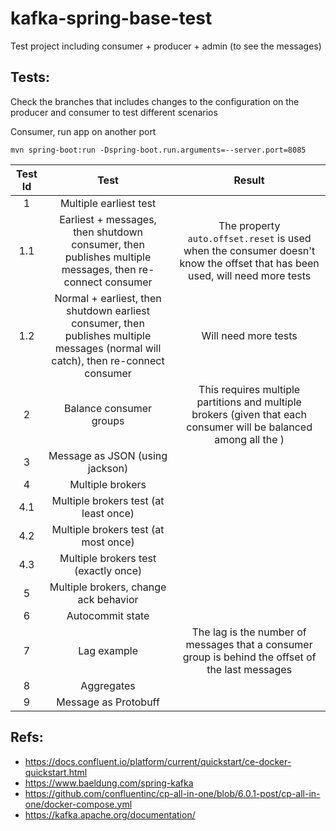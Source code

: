 # kafka-spring-base-test
Test project including consumer + producer + admin (to see the messages)

## Tests:
Check the branches that includes changes to the configuration on the producer and consumer to test different scenarios

Consumer, run app on another port
```
mvn spring-boot:run -Dspring-boot.run.arguments=--server.port=8085
```

| Test Id | Test | Result |
| :---: | :---: | :---: |
| 1 | Multiple earliest test |  |
| 1.1 | Earliest + messages, then shutdown consumer, then publishes multiple messages, then re-connect consumer | The property `auto.offset.reset` is used when the consumer doesn't know the offset that has been used, will need more tests |
| 1.2 | Normal + earliest, then shutdown earliest consumer, then publishes multiple messages (normal will catch), then re-connect consumer | Will need more tests |
| 2 | Balance consumer groups | This requires multiple partitions and multiple brokers (given that each consumer will be balanced among all the ) |
| 3 | Message as JSON (using jackson) |  |
| 4 | Multiple brokers |  |
| 4.1 | Multiple brokers test (at least once) |  |
| 4.2 | Multiple brokers test (at most once) |  |
| 4.3 | Multiple brokers test (exactly once) |  |
| 5 | Multiple brokers, change ack behavior |  |
| 6 | Autocommit state |  |
| 7 | Lag example | The lag is the number of messages that a consumer group is behind the offset of the last messages |
| 8 | Aggregates |  |
| 9 | Message as Protobuff |  |

## Refs:
- https://docs.confluent.io/platform/current/quickstart/ce-docker-quickstart.html
- https://www.baeldung.com/spring-kafka
- https://github.com/confluentinc/cp-all-in-one/blob/6.0.1-post/cp-all-in-one/docker-compose.yml
- https://kafka.apache.org/documentation/
